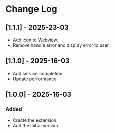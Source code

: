 # Change Log

## [1.1.1] - 2025-23-03

- Add icon to Webview.
- Remove handle error and display error to user.

## [1.1.0] - 2025-16-03

- Add service completion.
- Update performance.


## [1.0.0] - 2025-16-03

### Added

- Create the extension.
- Add the initial version.
